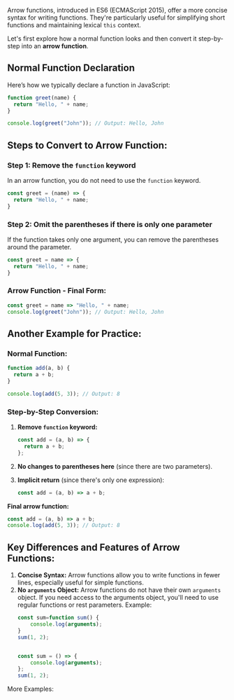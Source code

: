 Arrow functions, introduced in ES6 (ECMAScript 2015), offer a more concise syntax for writing functions. They're particularly useful for simplifying short functions and maintaining lexical `this` context.

Let's first explore how a normal function looks and then convert it step-by-step into an **arrow function**.

## Normal Function Declaration
Here’s how we typically declare a function in JavaScript:

```js
function greet(name) {
  return "Hello, " + name;
}

console.log(greet("John")); // Output: Hello, John
```

## Steps to Convert to Arrow Function:

### Step 1: Remove the `function` keyword
In an arrow function, you do not need to use the `function` keyword.

```js
const greet = (name) => {
  return "Hello, " + name;
}
```

### Step 2: Omit the parentheses if there is only one parameter
If the function takes only one argument, you can remove the parentheses around the parameter.

```js
const greet = name => {
  return "Hello, " + name;
}
```

### Arrow Function - Final Form:
```js
const greet = name => "Hello, " + name;
console.log(greet("John")); // Output: Hello, John
```

## Another Example for Practice:

### Normal Function:
```js
function add(a, b) {
  return a + b;
}

console.log(add(5, 3)); // Output: 8
```

### Step-by-Step Conversion:
1. **Remove `function` keyword:**
	```js
	const add = (a, b) => {
	  return a + b;
	};
	```

2. **No changes to parentheses here** (since there are two parameters).
3. **Implicit return** (since there's only one expression):
	```js
	const add = (a, b) => a + b;
	```

**Final arrow function:**
```js
const add = (a, b) => a + b;
console.log(add(5, 3)); // Output: 8
```

## Key Differences and Features of Arrow Functions:
1. **Concise Syntax:** Arrow functions allow you to write functions in fewer lines, especially useful for simple functions.
2. **No `arguments` Object:** Arrow functions do not have their own `arguments` object. If you need access to the arguments object, you'll need to use regular functions or rest parameters.
	Example:
	```js
	const sum=function sum() {
		console.log(arguments);
	}
	sum(1, 2);
	
	
	const sum = () => {
		console.log(arguments);
	};
	sum(1, 2);	
	```

More Examples: